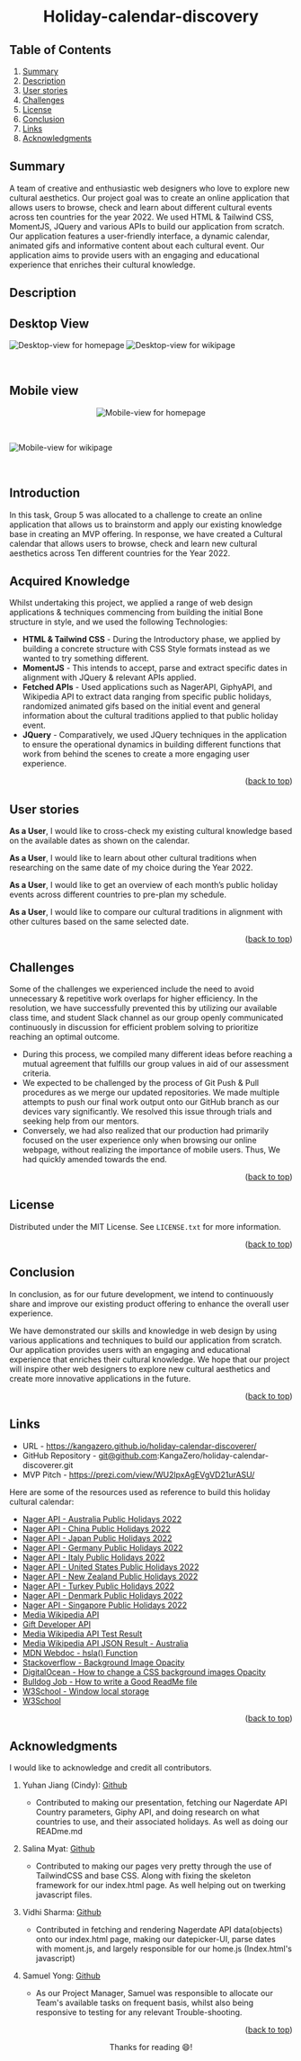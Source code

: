 <div align="center">
<h1>Holiday-calendar-discovery</h1>
<a name="readme-top"></a>
</div>
 
<!-- TABLE OF CONTENTS -->
  ## Table of Contents
  <ol>
    <li><a href="#summary">Summary</a></li>
    <li><a href="#description">Description</a></li>
    <li><a href="#user-stories">User stories</a></li>
    <li><a href="#challenges">Challenges</a></li>
    <li><a href="#license">License</a></li>
    <li><a href="#conclusion">Conclusion</a></li>
    <li><a href="#links">Links</a></li>
    <li><a href="#acknowledgments">Acknowledgments</a></li>
  </ol>
  
<!-- Summary -->
## Summary

A team of creative and enthusiastic web designers who love to explore new cultural aesthetics. Our project goal was to create an online application that allows users to browse, check and learn about different cultural events across ten countries for the year 2022. We used HTML & Tailwind CSS, MomentJS, JQuery and various APIs to build our application from scratch. Our application features a user-friendly interface, a dynamic calendar, animated gifs and informative content about each cultural event. Our application aims to provide users with an engaging and educational experience that enriches their cultural knowledge.
 
<!-- ABOUT THE PROJECT -->
## Description

<h2>Desktop View</h2>

![Desktop-view for homepage](assets/images/screenshots/homepage-desktop.png)
![Desktop-view for wikipage](assets/images/screenshots/wikipage-desktop1.png)

<br>

<h2>Mobile view</h2>
<div align="center">

![Mobile-view for homepage](assets/images/screenshots/homepage-mobile.png)

</div>
<br>

![Mobile-view for wikipage](assets/images/screenshots/wikipage-mobile.png)

<br>

<h2>Introduction</h2>
 
In this task, Group 5 was allocated to a challenge to create an online
application that allows us to brainstorm and apply our existing
knowledge base in creating an MVP offering.
In response, we have created a Cultural calendar that allows users to
browse, check and learn new cultural aesthetics across Ten different
countries for the Year 2022.
 
<h2>Acquired Knowledge</h2>
 
Whilst undertaking this project, we applied a range of web design
applications & techniques commencing from building the initial Bone
structure in style, and we used the following Technologies:
 
-  <strong>HTML & Tailwind CSS</strong> - During the Introductory phase, we applied
by building a concrete structure with CSS Style formats instead
as we wanted to try something different.
-  <strong>MomentJS</strong> - This intends to accept, parse and extract specific
dates in alignment with JQuery & relevant APIs applied.  
-  <strong>Fetched APIs</strong> - Used applications such as NagerAPI, GiphyAPI, and
Wikipedia API to extract data ranging from specific public
holidays, randomized animated gifs based on the initial event and
general information about the cultural traditions applied to that
public holiday event.
- <strong>JQuery</strong> - Comparatively, we used JQuery techniques in the
application to ensure the operational dynamics in building
different functions that work from behind the scenes to create a
more engaging user experience.
 
<p align="right">(<a href="#readme-top">back to top</a>)</p>
 
<!--User stories-->
## User stories
 
 <strong>As a User</strong>, I would like to cross-check my existing cultural
knowledge based on the available dates as shown on the calendar.
 
 <strong>As a User</strong>, I would like to learn about other cultural traditions
when researching on the same date of my choice during the Year
2022.
 
 <strong>As a User</strong>, I would like to get an overview of each month’s public
holiday events across different countries to pre-plan my
schedule.
 
  <strong>As a User</strong>, I would like to compare our cultural traditions in
alignment with other cultures based on the same selected date.
 
<p align="right">(<a href="#readme-top">back to top</a>)</p>
 
<!--Challenges-->
## Challenges
Some of the challenges we experienced include the need to avoid
unnecessary & repetitive work overlaps for higher efficiency.
In the resolution, we have successfully prevented this by utilizing
our available class time, and student Slack channel as our group
openly communicated continuously in discussion for efficient problem
solving to prioritize reaching an optimal outcome.
 
- During this process, we compiled many different ideas before
reaching a mutual agreement that fulfills our group values in aid
of our assessment criteria.
- We expected to be challenged by the process of Git Push & Pull
procedures as we merge our updated repositories. We made multiple
attempts to push our final work output onto our GitHub branch as
our devices vary significantly.
We resolved this issue through trials and seeking help from our
mentors.
- Conversely, we had also realized that our production had
primarily focused on the user experience only when browsing our
online webpage, without realizing the importance of mobile users.
Thus, We had quickly amended towards the end.
 
<p align="right">(<a href="#readme-top">back to top</a>)</p>
 
<!-- LICENSE -->
## License
 
Distributed under the MIT License. See `LICENSE.txt` for more information.
 
<p align="right">(<a href="#readme-top">back to top</a>)</p>
 
 
<!-- CONTACT -->
## Conclusion
 
In conclusion, as for our future development, we intend to
continuously share and improve our existing product offering to
enhance the overall user experience. 

We have demonstrated our skills and knowledge in web design by using various applications and techniques to build our application from scratch. Our application provides users with an engaging and educational experience that enriches their cultural knowledge. We hope that our project will inspire other web designers to explore new cultural aesthetics and create more innovative applications in the future.
 
<p align="right">(<a href="#readme-top">back to top</a>)</p>
 
<!--Links-->
## Links
 
* URL - https://kangazero.github.io/holiday-calendar-discoverer/
* GitHub Repository - git@github.com:KangaZero/holiday-calendar-
discoverer.git
* MVP Pitch - https://prezi.com/view/WU2lpxAgEVgVD21urASU/
 
Here are some of the resources used as reference to build this holiday cultural calendar:
 
- [Nager API - Australia Public Holidays 2022](https://date.nager.at/PublicHoliday/Country/AU/2022)
- [Nager API - China Public Holidays 2022](https://date.nager.at/PublicHoliday/Country/CN/2022)
- [Nager API - Japan Public Holidays 2022](https://date.nager.at/PublicHoliday/Country/JP/2022)
- [Nager API - Germany Public Holidays 2022](https://date.nager.at/PublicHoliday/Country/DE/2022)
- [Nager API - Italy Public Holidays 2022](https://date.nager.at/PublicHoliday/Country/IT/2022)
- [Nager API - United States Public Holidays 2022](https://date.nager.at/PublicHoliday/Country/US/2022)
- [Nager API - New Zealand Public Holidays 2022](https://date.nager.at/PublicHoliday/Country/NZ/2022)
- [Nager API - Turkey Public Holidays 2022](https://date.nager.at/PublicHoliday/Country/TR/2022)
- [Nager API - Denmark Public Holidays 2022](https://date.nager.at/PublicHoliday/Country/DK/2022)
- [Nager API - Singapore Public Holidays 2022](https://date.nager.at/PublicHoliday/Country/SG/2022)
- [Media Wikipedia API](https://www.mediawiki.org/wiki/API:Main_page)
- [Gift Developer API](https://developers.giphy.com/)
- [Media Wikipedia API Test Result](https://en.wikipedia.org/w/api.php?action=query&list=search&srsearch=Australia%20Day)
- [Media Wikipedia API JSON Result - Australia](https://en.wikipedia.org/w/api.php?origin=*&action=parse&format=json&page=australia%20day)
- [MDN Webdoc - hsla() Function](https://developer.mozilla.org/en-US/docs/Web/CSS/color_value/hsla)
- [Stackoverflow - Background Image Opacity](https://stackoverflow.com/questions/64663368/background-image-with-opacity-in-tailwindcss)
- [DigitalOcean - How to change a CSS background images Opacity](https://www.digitalocean.com/community/tutorials/how-to-change-a-css-background-images-opacity)
- [Bulldog Job - How to write a Good ReadMe file](https://bulldogjob.com/readme/how-to-write-a-good-readme-for-your-github-project)
- [W3School - Window local storage ](https://www.w3schools.com/jsref/prop_win_localstorage.asp)
- [W3School](https://www.w3schools.com/)
 
 
<p align="right">(<a href="#readme-top">back to top</a>)</p>
 
<!-- ACKNOWLEDGMENTS -->
## Acknowledgments
 
I would like to acknowledge and credit all contributors.
1. Yuhan Jiang (Cindy): [Github](https://github.com/CindzaJ)
    - Contributed to making our presentation, fetching our Nagerdate API Country parameters, Giphy API, and doing research on what countries to use, and their associated holidays. As well as doing our READme.md
 
2. Salina Myat: [Github](https://github.com/slingshort)
    - Contributed to making our pages very pretty through the use of TailwindCSS and base CSS. Along with fixing the skeleton framework for our index.html page. As well helping out on twerking javascript files.
 
3. Vidhi Sharma: [Github](https://github.com/Vidhi0307)
    - Contributed in fetching and rendering Nagerdate API data(objects) onto our index.html page, making our datepicker-UI, parse dates with moment.js, and largely responsible for our home.js (Index.html's javascript)
 
4. Samuel Yong: [Github](https://github.com/KangaZero)
    - As our Project Manager, Samuel was responsible to allocate our Team's available tasks on frequent basis, whilst also being responsive to testing for any relevant Trouble-shooting. 
<p align="right">(<a href="#readme-top">back to top</a>)</p>
 
 
<p align="center">Thanks for reading 😄!</p>

